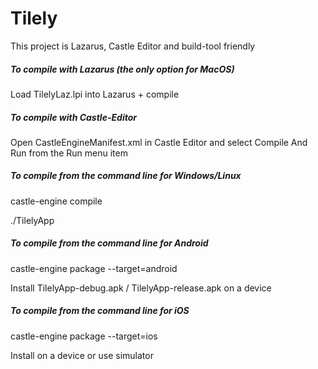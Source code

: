 # Tilely

This project is Lazarus, Castle Editor and build-tool friendly

##### To compile with Lazarus (the only option for MacOS)

Load TilelyLaz.lpi into Lazarus + compile

##### To compile with Castle-Editor

Open CastleEngineManifest.xml in Castle Editor and select Compile And Run from the Run menu item

##### To compile from the command line for Windows/Linux

castle-engine compile

./TilelyApp

##### To compile from the command line for Android

castle-engine package  --target=android

Install TilelyApp-debug.apk / TilelyApp-release.apk on a device

##### To compile from the command line for iOS

castle-engine package  --target=ios

Install on a device or use simulator

